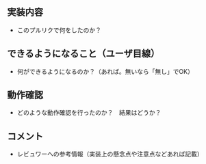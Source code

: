 ## 実装内容

* このプルリクで何をしたのか？

## できるようになること（ユーザ目線）

* 何ができるようになるのか？（あれば。無いなら「無し」でOK）

## 動作確認

* どのような動作確認を行ったのか？　結果はどうか？

## コメント

* レビュワーへの参考情報（実装上の懸念点や注意点などあれば記載）